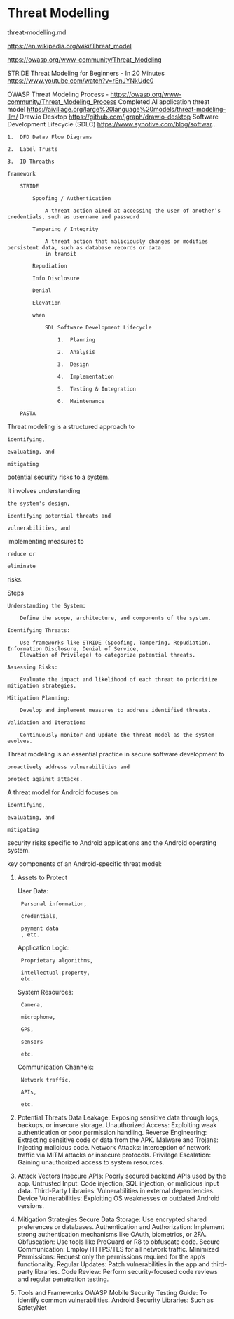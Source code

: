 # Threat Modelling

threat-modelling.md

https://en.wikipedia.org/wiki/Threat_model

https://owasp.org/www-community/Threat_Modeling

STRIDE Threat Modeling for Beginners - In 20 Minutes
    https://www.youtube.com/watch?v=rEnJYNkUde0

OWASP Threat Modeling Process - 
    https://owasp.org/www-community/Threat_Modeling_Process
Completed AI application threat model
https://aivillage.org/large%20language%20models/threat-modeling-llm/
Draw.io Desktop
    https://github.com/jgraph/drawio-desktop
Software Development Lifecycle (SDLC)
    https://www.synotive.com/blog/softwar...

    1.  DFD Datav Flow Diagrams

    2.  Label Trusts

    3.  ID Threaths

    framework

        STRIDE

            Spoofing / Authentication

                A threat action aimed at accessing the user of another’s credentials, such as username and password

            Tampering / Integrity

                A threat action that maliciously changes or modifies persistent data, such as database records or data
                in transit

            Repudiation

            Info Disclosure

            Denial

            Elevation

            when

                SDL Software Development Lifecycle

                    1.  Planning

                    2.  Analysis

                    3.  Design

                    4.  Implementation

                    5.  Testing & Integration

                    6.  Maintenance

        PASTA


Threat modeling is a structured approach to 

    identifying, 
    
    evaluating, and 
    
    mitigating 
    
potential security risks to a system. 

It involves understanding 

    the system's design, 
    
    identifying potential threats and 
    
    vulnerabilities, and 
    
implementing measures to 

    reduce or 
    
    eliminate 
    
risks. 

Steps

    Understanding the System: 
    
        Define the scope, architecture, and components of the system.

    Identifying Threats: 
    
        Use frameworks like STRIDE (Spoofing, Tampering, Repudiation, Information Disclosure, Denial of Service, 
        Elevation of Privilege) to categorize potential threats.

    Assessing Risks: 
    
        Evaluate the impact and likelihood of each threat to prioritize mitigation strategies.

    Mitigation Planning: 
    
        Develop and implement measures to address identified threats.

    Validation and Iteration: 
    
        Continuously monitor and update the threat model as the system evolves.

Threat modeling is an essential practice in secure software development to 

    proactively address vulnerabilities and 
    
    protect against attacks.

A threat model for Android focuses on 

    identifying, 
    
    evaluating, and 
    
    mitigating 
security risks specific to Android applications and the Android operating system. 

key components of an Android-specific threat model:

1. Assets to Protect

    User Data: 
    
        Personal information, 
        
        credentials, 
        
        payment data
        , etc.

    Application Logic: 
    
        Proprietary algorithms, 
        
        intellectual property, 
        etc.

    System Resources: 
    
        Camera, 
        
        microphone, 
        
        GPS, 
        
        sensors
        
        etc.

    Communication Channels: 
    
        Network traffic, 
        
        APIs, 
        
        etc.

2. Potential Threats
Data Leakage: Exposing sensitive data through logs, backups, or insecure storage.
Unauthorized Access: Exploiting weak authentication or poor permission handling.
Reverse Engineering: Extracting sensitive code or data from the APK.
Malware and Trojans: Injecting malicious code.
Network Attacks: Interception of network traffic via MITM attacks or insecure protocols.
Privilege Escalation: Gaining unauthorized access to system resources.
3. Attack Vectors
Insecure APIs: Poorly secured backend APIs used by the app.
Untrusted Input: Code injection, SQL injection, or malicious input data.
Third-Party Libraries: Vulnerabilities in external dependencies.
Device Vulnerabilities: Exploiting OS weaknesses or outdated Android versions.
4. Mitigation Strategies
Secure Data Storage: Use encrypted shared preferences or databases.
Authentication and Authorization: Implement strong authentication mechanisms like OAuth, biometrics, or 2FA.
Obfuscation: Use tools like ProGuard or R8 to obfuscate code.
Secure Communication: Employ HTTPS/TLS for all network traffic.
Minimized Permissions: Request only the permissions required for the app’s functionality.
Regular Updates: Patch vulnerabilities in the app and third-party libraries.
Code Review: Perform security-focused code reviews and regular penetration testing.
5. Tools and Frameworks
OWASP Mobile Security Testing Guide: To identify common vulnerabilities.
Android Security Libraries: Such as SafetyNet